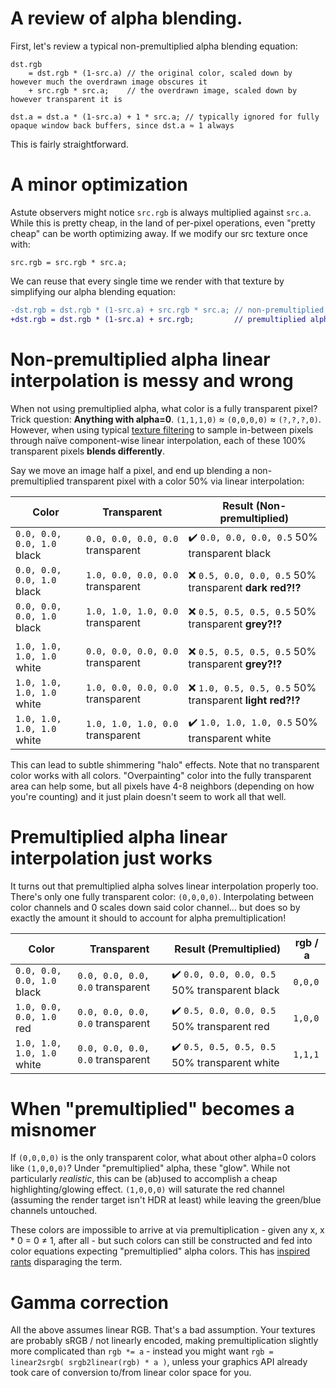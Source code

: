 # A review of alpha blending.

First, let's review a typical non-premultiplied alpha blending equation:

```hlsl
dst.rgb
    = dst.rgb * (1-src.a) // the original color, scaled down by however much the overdrawn image obscures it
    + src.rgb * src.a;    // the overdrawn image, scaled down by however transparent it is

dst.a = dst.a * (1-src.a) + 1 * src.a; // typically ignored for fully opaque window back buffers, since dst.a ≈ 1 always
```

This is fairly straightforward.

# A minor optimization

Astute observers might notice `src.rgb` is always multiplied against `src.a`.
While this is pretty cheap, in the land of per-pixel operations, even "pretty cheap" can be worth optimizing away.
If we modify our src texture once with:

```hlsl
src.rgb = src.rgb * src.a;
```

We can reuse that every single time we render with that texture by simplifying our alpha blending equation:

```diff
-dst.rgb = dst.rgb * (1-src.a) + src.rgb * src.a; // non-premultiplied alpha
+dst.rgb = dst.rgb * (1-src.a) + src.rgb;         // premultiplied alpha (assumes we did `src.rgb *= src.a;`)
```

# Non-premultiplied alpha linear interpolation is messy and wrong

When not using premultiplied alpha, what color is a fully transparent pixel?  Trick question:  **Anything with alpha=0**.  `(1,1,1,0)` ≈ `(0,0,0,0)` ≈ `(?,?,?,0)`.  However, when using typical [texture filtering](https://en.wikipedia.org/wiki/Texture_filtering#Bilinear_filtering) to sample in-between pixels through naïve component-wise linear interpolation, each of these 100% transparent pixels **blends differently**.

Say we move an image half a pixel, and end up blending a non-premultiplied transparent pixel with a color 50% via linear interpolation:

| Color                      | Transparent                      | Result (Non-premultiplied) |
| ---------------------------| ---------------------------------| ---------------------------|
| `0.0, 0.0, 0.0, 1.0` black | `0.0, 0.0, 0.0, 0.0` transparent | ✔️ `0.0, 0.0, 0.0, 0.5` 50% transparent black
| `0.0, 0.0, 0.0, 1.0` black | `1.0, 0.0, 0.0, 0.0` transparent | ❌ `0.5, 0.0, 0.0, 0.5` 50% transparent **dark red?!?**
| `0.0, 0.0, 0.0, 1.0` black | `1.0, 1.0, 1.0, 0.0` transparent | ❌ `0.5, 0.5, 0.5, 0.5` 50% transparent **grey?!?**
| | |
| `1.0, 1.0, 1.0, 1.0` white | `0.0, 0.0, 0.0, 0.0` transparent | ❌ `0.5, 0.5, 0.5, 0.5` 50% transparent **grey?!?**
| `1.0, 1.0, 1.0, 1.0` white | `1.0, 0.0, 0.0, 0.0` transparent | ❌ `1.0, 0.5, 0.5, 0.5` 50% transparent **light red?!?**
| `1.0, 1.0, 1.0, 1.0` white | `1.0, 1.0, 1.0, 0.0` transparent | ✔️ `1.0, 1.0, 1.0, 0.5` 50% transparent white

This can lead to subtle shimmering "halo" effects.  Note that no transparent color works with all colors.  "Overpainting" color into the fully transparent area can help some, but all pixels have 4-8 neighbors (depending on how you're counting) and it just plain doesn't seem to work all that well.

# Premultiplied alpha linear interpolation just works

It turns out that premultiplied alpha solves linear interpolation properly too.  There's only one fully transparent color: `(0,0,0,0)`.  Interpolating between color channels and 0 scales down said color channel... but does so by exactly the amount it should to account for alpha premultiplication!

| Color                      | Transparent                      | Result (Premultiplied) | rgb / a |
| ---------------------------| ---------------------------------| -----------------------| --------|
| `0.0, 0.0, 0.0, 1.0` black | `0.0, 0.0, 0.0, 0.0` transparent | ✔️ `0.0, 0.0, 0.0, 0.5` 50% transparent black | `0,0,0`
| `1.0, 0.0, 0.0, 1.0` red   | `0.0, 0.0, 0.0, 0.0` transparent | ✔️ `0.5, 0.0, 0.0, 0.5` 50% transparent red   | `1,0,0`
| `1.0, 1.0, 1.0, 1.0` white | `0.0, 0.0, 0.0, 0.0` transparent | ✔️ `0.5, 0.5, 0.5, 0.5` 50% transparent white | `1,1,1`

# When "premultiplied" becomes a misnomer

If `(0,0,0,0)` is the only transparent color, what about other alpha=0 colors like `(1,0,0,0)`?  Under "premultiplied" alpha, these "glow".
While not particularly *realistic*, this can be (ab)used to accomplish a cheap highlighting/glowing effect.
`(1,0,0,0)` will saturate the red channel (assuming the render target isn't HDR at least) while leaving the green/blue channels untouched.

These colors are impossible to arrive at via premultiplication - given any x, x * 0 = 0 ≠ 1, after all - but such colors can still be constructed and fed into color equations expecting "premultiplied" alpha colors.
This has [inspired rants](https://community.adobe.com/t5/photoshop-ecosystem-discussions/change-in-exr-open-from-cs2-to-cs3-can-this-be-fixed/m-p/1521042/page/4#M918) disparaging the term.

# Gamma correction

All the above assumes linear RGB.  That's a bad assumption.  Your textures are probably sRGB / not linearly encoded, making premultiplication slightly more complicated than `rgb *= a` - instead you might want `rgb = linear2srgb( srgb2linear(rgb) * a )`, unless your graphics API already took care of conversion to/from linear color space for you.
